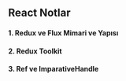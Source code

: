 ## **React Notlar**

#### 1. Redux ve Flux Mimari ve Yapısı
#### 2. Redux Toolkit 
#### 3. Ref ve ImparativeHandle
